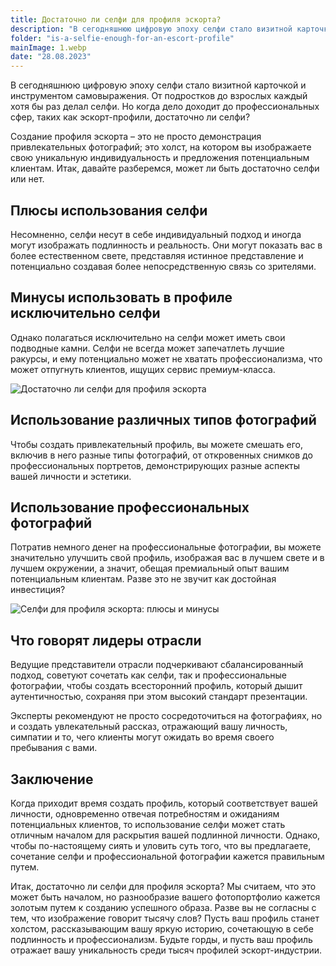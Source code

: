 ```yaml
---
title: Достаточно ли селфи для профиля эскорта?
description: "В сегодняшнюю цифровую эпоху селфи стало визитной карточкой и инструментом самовыражения. От подростков до взрослых каждый хотя бы раз делал селфи. Но когда дело доходит до профессиональных сфер, таких как эскорт-профили, достаточно ли селфи?"
folder: "is-a-selfie-enough-for-an-escort-profile"
mainImage: 1.webp
date: "28.08.2023"
---
```

В сегодняшнюю цифровую эпоху селфи стало визитной карточкой и инструментом самовыражения. От подростков до взрослых каждый хотя бы раз делал селфи. Но когда дело доходит до профессиональных сфер, таких как эскорт-профили, достаточно ли селфи?

Создание профиля эскорта – это не просто демонстрация привлекательных фотографий; это холст, на котором вы изображаете свою уникальную индивидуальность и предложения потенциальным клиентам. Итак, давайте разберемся, может ли быть достаточно селфи или нет.

## Плюсы использования селфи
Несомненно, селфи несут в себе индивидуальный подход и иногда могут изображать подлинность и реальность. Они могут показать вас в более естественном свете, представляя истинное представление и потенциально создавая более непосредственную связь со зрителями.

## Минусы использовать в профиле исключительно селфи
Однако полагаться исключительно на селфи может иметь свои подводные камни. Селфи не всегда может запечатлеть лучшие ракурсы, и ему потенциально может не хватать профессионализма, что может отпугнуть клиентов, ищущих сервис премиум-класса.

![Достаточно ли селфи для профиля эскорта](/assets/img/media/is-a-selfie-enough-for-an-escort-profile/2.webp "селфи для профиля эскорта")

## Использование различных типов фотографий
Чтобы создать привлекательный профиль, вы можете смешать его, включив в него разные типы фотографий, от откровенных снимков до профессиональных портретов, демонстрирующих разные аспекты вашей личности и эстетики.

## Использование профессиональных фотографий
Потратив немного денег на профессиональные фотографии, вы можете значительно улучшить свой профиль, изображая вас в лучшем свете и в лучшем окружении, а значит, обещая премиальный опыт вашим потенциальным клиентам. Разве это не звучит как достойная инвестиция?

![Селфи для профиля эскорта: плюсы и минусы](/assets/img/media/is-a-selfie-enough-for-an-escort-profile/3.webp "селфи для эскорта")

## Что говорят лидеры отрасли
Ведущие представители отрасли подчеркивают сбалансированный подход, советуют сочетать как селфи, так и профессиональные фотографии, чтобы создать всесторонний профиль, который дышит аутентичностью, сохраняя при этом высокий стандарт презентации.

Эксперты рекомендуют не просто сосредоточиться на фотографиях, но и создать увлекательный рассказ, отражающий вашу личность, симпатии и то, чего клиенты могут ожидать во время своего пребывания с вами.

## Заключение
Когда приходит время создать профиль, который соответствует вашей личности, одновременно отвечая потребностям и ожиданиям потенциальных клиентов, то использование селфи может стать отличным началом для раскрытия вашей подлинной личности. Однако, чтобы по-настоящему сиять и уловить суть того, что вы предлагаете, сочетание селфи и профессиональной фотографии кажется правильным путем.

Итак, достаточно ли селфи для профиля эскорта? Мы считаем, что это может быть началом, но разнообразие вашего фотопортфолио кажется золотым путем к созданию успешного образа. Разве вы не согласны с тем, что изображение говорит тысячу слов? Пусть ваш профиль станет холстом, рассказывающим вашу яркую историю, сочетающую в себе подлинность и профессионализм. Будьте горды, и пусть ваш профиль отражает вашу уникальность среди тысяч профилей эскорт-индустрии.









